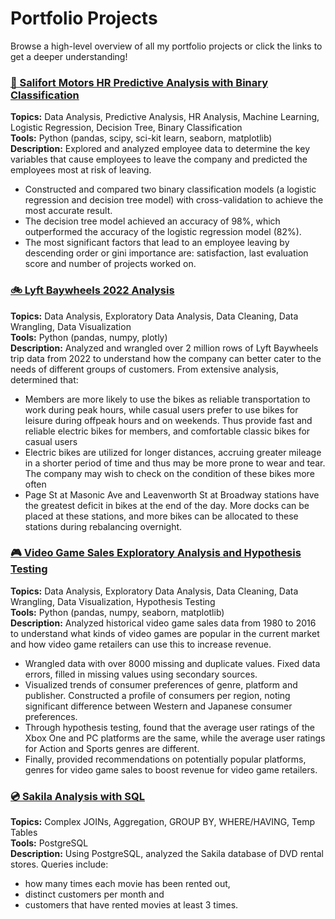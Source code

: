 # Portfolio Projects
Browse a high-level overview of all my portfolio projects or click the links to get a deeper understanding!

### [💼 Salifort Motors HR Predictive Analysis with Binary Classification](https://github.com/kuehbiko/01-Portfolio-Projects/tree/main/Salifort%20Motors%20HR%20Predictive%20Analysis)
**Topics:** Data Analysis, Predictive Analysis, HR Analysis, Machine Learning, Logistic Regression, Decision Tree, Binary Classification \
**Tools:** Python (pandas, scipy, sci-kit learn, seaborn, matplotlib) \
**Description:** Explored and analyzed employee data to determine the key variables that cause employees to leave the company and predicted the employees most at risk of leaving. 
- Constructed and compared two binary classification models (a logistic regression and decision tree model) with cross-validation to achieve the most accurate result.
- The decision tree model achieved an accuracy of 98%, which outperformed the accuracy of the logistic regression model (82%).
- The most significant factors that lead to an employee leaving by descending order or gini importance are: satisfaction, last evaluation score and number of projects worked on.

### [🚲 Lyft Baywheels 2022 Analysis](https://github.com/kuehbiko/01-Portfolio-Projects/tree/main/Lyft%20Baywheels%202022%20Analysis)
**Topics:** Data Analysis, Exploratory Data Analysis, Data Cleaning, Data Wrangling, Data Visualization \
**Tools:** Python (pandas, numpy, plotly) \
**Description:** Analyzed and wrangled over 2 million rows of Lyft Baywheels trip data from 2022 to understand how the company can better cater to the needs of different groups of customers. From extensive analysis, determined that:
- Members are more likely to use the bikes as reliable transportation to work during peak hours, while casual users prefer to use bikes for leisure during offpeak hours and on weekends. Thus provide fast and reliable electric bikes for members, and comfortable classic bikes for casual users 
- Electric bikes are utilized for longer distances, accruing greater mileage in a shorter period of time and thus may be more prone to wear and tear. The company may wish to check on the condition of these bikes more often
- Page St at Masonic Ave and Leavenworth St at Broadway stations have the greatest deficit in bikes at the end of the day. More docks can be placed at these stations, and more bikes can be allocated to these stations during rebalancing overnight. 


### [🎮 Video Game Sales Exploratory Analysis and Hypothesis Testing](https://github.com/kuehbiko/01-Portfolio-Projects/tree/main/Video%20Game%20Sales%20Exploratory%20Analysis)
**Topics:** Data Analysis, Exploratory Data Analysis, Data Cleaning, Data Wrangling, Data Visualization, Hypothesis Testing \
**Tools:** Python (pandas, numpy, seaborn, matplotlib) \
**Description:** Analyzed historical video game sales data from 1980 to 2016 to understand what kinds of video games are popular in the current market and how video game retailers can use this to increase revenue. 
- Wrangled data with over 8000 missing and duplicate values. Fixed data errors, filled in missing values using secondary sources.
- Visualized trends of consumer preferences of genre, platform and publisher. Constructed a profile of consumers per region, noting significant difference between Western and Japanese consumer preferences.
- Through hypothesis testing, found that the average user ratings of the Xbox One and PC platforms are the same, while the average user ratings for Action and Sports genres are different.
- Finally, provided recommendations on potentially popular platforms, genres for video game sales to boost revenue for video game retailers.

### [💿 Sakila Analysis with SQL](https://github.com/kuehbiko/01-Portfolio-Projects/tree/main/Sakila%20PostgreSQL%20Data%20Exploration)
**Topics:** Complex JOINs, Aggregation, GROUP BY, WHERE/HAVING, Temp Tables \
**Tools:** PostgreSQL \
**Description:** Using PostgreSQL, analyzed the Sakila database of DVD rental stores. Queries include:
- how many times each movie has been rented out,
- distinct customers per month and
- customers that have rented movies at least 3 times.
